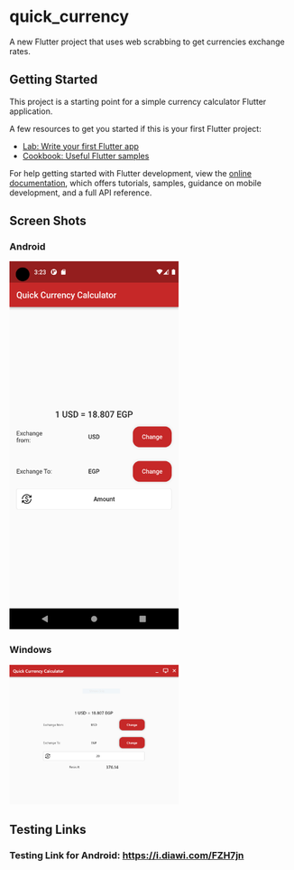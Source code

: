 # quick_currency

A new Flutter project that uses web scrabbing to get currencies exchange rates.

## Getting Started

This project is a starting point for a simple currency calculator Flutter application.

A few resources to get you started if this is your first Flutter project:

- [Lab: Write your first Flutter app](https://docs.flutter.dev/get-started/codelab)
- [Cookbook: Useful Flutter samples](https://docs.flutter.dev/cookbook)

For help getting started with Flutter development, view the
[online documentation](https://docs.flutter.dev/), which offers tutorials,
samples, guidance on mobile development, and a full API reference.

## Screen Shots

### Android

<img src="Screenshot_1656811420.png" width="300" title="Android Screenshot" alt="Android Screenshot" />

### Windows

<img src="WindowsScreenshot.PNG" width="300" title="Windows Screenshot" alt="Windows Screenshot" />

## Testing Links

### Testing Link for Android: https://i.diawi.com/FZH7jn
